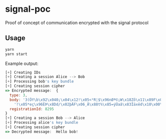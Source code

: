 # signal-poc

Proof of concept of communication encrypted with the signal protocol

## Usage

```bash
yarn
yarn start
```

Example output:

```js
[+] Creating IDs
[+] Creating a session Alice --> Bob
[+] Processing bob's key bundle
[+] Creating session cipher
=> Encrypted message:  {
  type: 3,
  body: '3(ÓY\b\x92\x040¡\x04\x12!\x05<³R¦$\x96nØª©¡W\x18Zõ\x11\x89F\x05èc¦V¯\x86.L£Ü\x06út\x1A!\x05\x05Å\t(T§µ\x0BGü;²\x95%.\x04;hw\x93þQ)-y\x8Câ\x8D\x8C§\x8C|"B3\n' +
    '!\x05*eç\x96ÈÞ\x8Dd/\x02þ­ÄF\x06¸Ä\x88t%\x85=ýÜaâ\x83Îäxëd\x10\x00\x18\x00"\x10î X\x01ý\x1A|õ£\tC\x11ØÃ\x07UÃû¬Åñy\x8B\x1B',
  registrationId: 8295
}
[+] Creating a session Bob --> Alice
[+] Processing alice's key bundle
[+] Creating session cipher
=> Decrypted message:  Hello bob!
```
